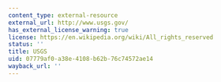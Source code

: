 ```yaml
---
content_type: external-resource
external_url: http://www.usgs.gov/
has_external_license_warning: true
license: https://en.wikipedia.org/wiki/All_rights_reserved
status: ''
title: USGS
uid: 07779af0-a38e-4108-b62b-76c74572ae14
wayback_url: ''
---
```

